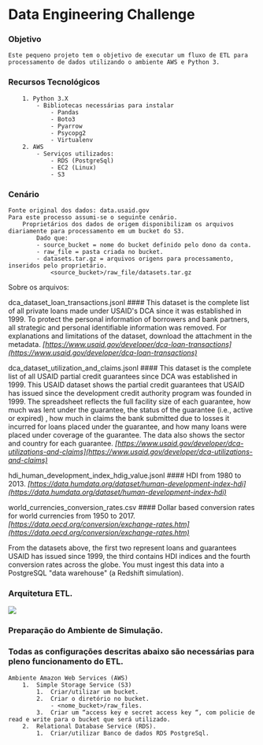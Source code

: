 # Data Engineering Challenge

### Objetivo
	Este pequeno projeto tem o objetivo de executar um fluxo de ETL para processamento de dados utilizando o ambiente AWS e Python 3.

### Recursos Tecnológicos
		1. Python 3.X
			- Bibliotecas necessárias para instalar
				- Pandas
				- Boto3
				- Pyarrow
				- Psycopg2
				- Virtualenv
		2. AWS
			- Serviços utilizados:
				- RDS (PostgreSql)
				- EC2 (Linux)
				- S3

### Cenário
	Fonte original dos dados: data.usaid.gov
	Para este processo assumi-se o seguinte cenário.
		Proprietários dos dados de origem disponibilizam os arquivos diariamente para processamento em um bucket do S3.
			Dado que:
			- source_bucket = nome do bucket definido pelo dono da conta.
			- raw_file = pasta criada no bucket.
			- datasets.tar.gz = arquivos origens para processamento, inseridos pelo proprietário.
				<source_bucket>/raw_file/datasets.tar.gz


Sobre os arquivos:

dca_dataset_loan_transactions.jsonl
	#### This dataset is the complete list of all private loans made under USAID's DCA since it was established in 1999. To protect the personal information of borrowers and bank partners, all strategic and personal identifiable information was removed. For explanations and limitations of the dataset, download the attachment in the metadata.
	*[https://www.usaid.gov/developer/dca-loan-transactions](https://www.usaid.gov/developer/dca-loan-transactions)*
 
dca_dataset_utilization_and_claims.jsonl
	#### This dataset is the complete list of all USAID partial credit guarantees since DCA was established in 1999. This USAID dataset shows the partial credit guarantees that USAID has issued since the development credit authority program was founded in 1999. The spreadsheet reflects the full facility size of each guarantee, how much was lent under the guarantee, the status of the guarantee (i.e., active or expired) , how much in claims the bank submitted due to losses it incurred for loans placed under the guarantee, and how many loans were placed under coverage of the guarantee. The data also shows the sector and country for each guarantee.
	*[https://www.usaid.gov/developer/dca-utilizations-and-claims](https://www.usaid.gov/developer/dca-utilizations-and-claims)*
 
hdi_human_development_index_hdig_value.jsonl
	#### HDI from 1980 to 2013.
	*[https://data.humdata.org/dataset/human-development-index-hdi](https://data.humdata.org/dataset/human-development-index-hdi)*

world_currencies_conversion_rates.csv
	#### Dollar based conversion rates for world currencies from 1950 to 2017.
	*[https://data.oecd.org/conversion/exchange-rates.htm](https://data.oecd.org/conversion/exchange-rates.htm)*
	
From the datasets above, the first two represent loans and guarantees USAID has issued since 1999, the third contains HDI indices and the fourth conversion rates across the globe. You must ingest this data into a PostgreSQL "data warehouse" (a Redshift simulation).

### Arquitetura ETL.

![](etl_flow.jpg)



### Preparação do Ambiente de Simulação.

### Todas as configurações descritas abaixo são necessárias para pleno funcionamento do ETL.
	Ambiente Amazon Web Services (AWS)
		1.	Simple Storage Service (S3)
			1.	Criar/utilizar um bucket.
			2.	Criar o diretório no bucket.
				- <nome_bucket>/raw_files.
			3.	Criar um “access key e secret access key “, com policie de read e write para o bucket que será utilizado.
		2.	Relational Database Service (RDS).
			1.	Criar/utilizar Banco de dados RDS PostgreSql.
